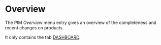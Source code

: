 # Overview

The PIM *Overview* menu entry gives an overview of the completeness and recent changes on products.

It only contains the tab [DASHBOARD](01a_Overview.md).
